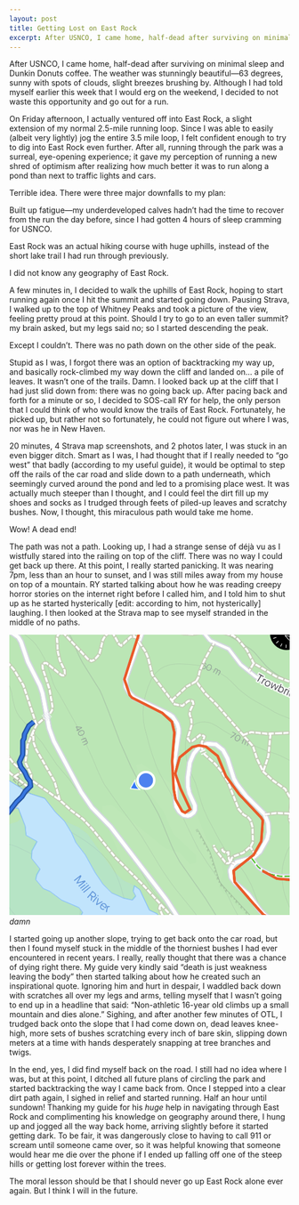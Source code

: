 ```yaml
---
layout: post
title: Getting Lost on East Rock
excerpt: After USNCO, I came home, half-dead after surviving on minimal sleep and Dunkin Donuts coffee. The weather was stunningly beautiful—63 degrees, sunny with spots of clouds, slight breezes brushing by. Although I had told myself earlier this week that I would erg on the weekend, I decided to not waste this opportunity and go out for a run.
---
```

After USNCO, I came home, half-dead after surviving on minimal sleep and Dunkin Donuts coffee. The weather was stunningly beautiful—63 degrees, sunny with spots of clouds, slight breezes brushing by. Although I had told myself earlier this week that I would erg on the weekend, I decided to not waste this opportunity and go out for a run.

On Friday afternoon, I actually ventured off into East Rock, a slight extension of my normal 2.5-mile running loop. Since I was able to easily (albeit very lightly) jog the entire 3.5 mile loop, I felt confident enough to try to dig into East Rock even further. After all, running through the park was a surreal, eye-opening experience; it gave my perception of running a new shred of optimism after realizing how much better it was to run along a pond than next to traffic lights and cars. 

Terrible idea. There were three major downfalls to my plan:

Built up fatigue—my underdeveloped calves hadn’t had the time to recover from the run the day before, since I had gotten 4 hours of sleep cramming for USNCO.

East Rock was an actual hiking course with huge uphills, instead of the short lake trail I had run through previously.

I did not know any geography of East Rock.

A few minutes in, I decided to walk the uphills of East Rock, hoping to start running again once I hit the summit and started going down. Pausing Strava, I walked up to the top of Whitney Peaks and took a picture of the view, feeling pretty proud at this point. Should I try to go to an even taller summit? my brain asked, but my legs said no; so I started descending the peak.

Except I couldn’t. There was no path down on the other side of the peak.

Stupid as I was, I forgot there was an option of backtracking my way up, and basically rock-climbed my way down the cliff and landed on… a pile of leaves. It wasn’t one of the trails. Damn. I looked back up at the cliff that I had just slid down from: there was no going back up. After pacing back and forth for a minute or so, I decided to SOS-call RY for help, the only person that I could think of who would know the trails of East Rock. Fortunately, he picked up, but rather not so fortunately, he could not figure out where I was, nor was he in New Haven.

20 minutes, 4 Strava map screenshots, and 2 photos later, I was stuck in an even bigger ditch. Smart as I was, I had thought that if I really needed to “go west” that badly (according to my useful guide), it would be optimal to step off the rails of the car road and slide down to a path underneath, which seemingly curved around the pond and led to a promising place west. It was actually much steeper than I thought, and I could feel the dirt fill up my shoes and socks as I trudged through feets of piled-up leaves and scratchy bushes. Now, I thought, this miraculous path would take me home.

Wow! A dead end!

The path was not a path. Looking up, I had a strange sense of déjà vu as I wistfully stared into the railing on top of the cliff. There was no way I could get back up there. At this point, I really started panicking. It was nearing 7pm, less than an hour to sunset, and I was still miles away from my house on top of a mountain. RY started talking about how he was reading creepy horror stories on the internet right before I called him, and I told him to shut up as he started hysterically [edit: according to him, not hysterically] laughing. I then looked at the Strava map to see myself stranded in the middle of no paths.

![](/assets/images/east_rock_lost.png)
*damn*

I started going up another slope, trying to get back onto the car road, but then I found myself stuck in the middle of the thorniest bushes I had ever encountered in recent years. I really, really thought that there was a chance of dying right there. My guide very kindly said “death is just weakness leaving the body” then started talking about how he created such an inspirational quote. Ignoring him and hurt in despair, I waddled back down with scratches all over my legs and arms, telling myself that I wasn’t going to end up in a headline that said: “Non-athletic 16-year old climbs up a small mountain and dies alone.” Sighing, and after another few minutes of OTL, I trudged back onto the slope that I had come down on, dead leaves knee-high, more sets of bushes scratching every inch of bare skin, slipping down meters at a time with hands desperately snapping at tree branches and twigs.

In the end, yes, I did find myself back on the road. I still had no idea where I was, but at this point, I ditched all future plans of circling the park and started backtracking the way I came back from. Once I stepped into a clear dirt path again, I sighed in relief and started running. Half an hour until sundown! Thanking my guide for his *huge* help in navigating through East Rock and complimenting his knowledge on geography around there, I hung up and jogged all the way back home, arriving slightly before it started getting dark. To be fair, it was dangerously close to having to call 911 or scream until someone came over, so it was helpful knowing that someone would hear me die over the phone if I ended up falling off one of the steep hills or getting lost forever within the trees.

The moral lesson should be that I should never go up East Rock alone ever again. But I think I will in the future.
